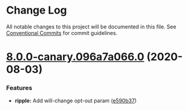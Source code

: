 # Change Log

All notable changes to this project will be documented in this file.
See [Conventional Commits](https://conventionalcommits.org) for commit guidelines.

# [8.0.0-canary.096a7a066.0](https://github.com/material-components/material-components-web/compare/v7.0.0...v8.0.0-canary.096a7a066.0) (2020-08-03)


### Features

* **ripple:** Add will-change opt-out param ([e590b37](https://github.com/material-components/material-components-web/commit/e590b376bf20bde50e6f6b62339c0bac2703ccf0))
